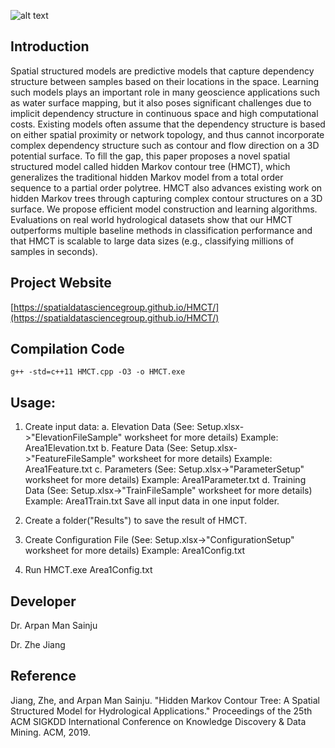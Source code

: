 ![alt text](http://zhejiang.cs.ua.edu/img/terrain.png)
## Introduction 
Spatial structured models are predictive models that capture dependency structure between samples based on their locations in the space. Learning such models plays an important role in many geoscience applications such as water surface mapping, but it also poses significant challenges due to implicit dependency structure in continuous space and high computational costs. Existing models often assume that the dependency structure is based on either spatial proximity or network topology, and thus cannot incorporate complex dependency structure such as contour and flow direction on a 3D potential surface. To fill the gap, this paper proposes a novel spatial structured model called hidden Markov contour tree (HMCT), which generalizes the traditional hidden Markov model from a total order sequence to a partial order polytree. HMCT also advances existing work on hidden Markov trees through capturing complex contour structures on a 3D surface. We propose efficient model construction and learning algorithms. Evaluations on real world hydrological datasets show that our HMCT outperforms multiple baseline methods in classification performance and that HMCT is scalable to large data sizes (e.g., classifying millions of samples in seconds).

## Project Website
[https://spatialdatasciencegroup.github.io/HMCT/](https://spatialdatasciencegroup.github.io/HMCT/)

## Compilation Code
  ```
  g++ -std=c++11 HMCT.cpp -O3 -o HMCT.exe
```
	
## Usage:

1. Create input data:
	a. Elevation Data (See: Setup.xlsx->"ElevationFileSample" worksheet for more details) Example: Area1Elevation.txt
	b. Feature Data   (See: Setup.xlsx->"FeatureFileSample" worksheet for more details)   Example: Area1Feature.txt
	c. Parameters     (See: Setup.xlsx->"ParameterSetup" worksheet for more details)      Example: Area1Parameter.txt 
	d. Training Data  (See: Setup.xlsx->"TrainFileSample" worksheet for more details)     Example: Area1Train.txt
	Save all input data in one input folder.

2. Create a folder("Results") to save the result of HMCT.  
	
3. Create Configuration File (See: Setup.xlsx->"ConfigurationSetup" worksheet for more details) Example: Area1Config.txt

4. Run 
	HMCT.exe Area1Config.txt
	
## Developer
Dr. Arpan Man Sainju

Dr. Zhe Jiang

## Reference

Jiang, Zhe, and Arpan Man Sainju. "Hidden Markov Contour Tree: A Spatial Structured Model for Hydrological Applications." Proceedings of the 25th ACM SIGKDD International Conference on Knowledge Discovery & Data Mining. ACM, 2019.
